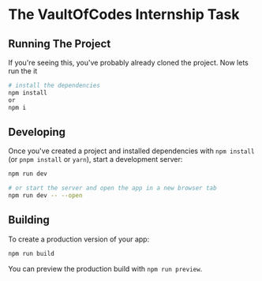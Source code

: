 # The VaultOfCodes Internship Task
## Running The Project

If you're seeing this, you've probably already cloned the project. Now lets run the it

```bash
# install the dependencies
npm install
or
npm i

```

## Developing

Once you've created a project and installed dependencies with `npm install` (or `pnpm install` or `yarn`), start a development server:

```bash
npm run dev

# or start the server and open the app in a new browser tab
npm run dev -- --open
```

## Building

To create a production version of your app:

```bash
npm run build
```

You can preview the production build with `npm run preview`.
